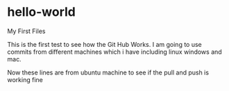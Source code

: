 # hello-world
My First Files

This is the first test to see how the Git Hub Works. I am going to use commits from different machines which i have including linux windows and mac.


Now these lines are from ubuntu machine to see if the pull and push is working fine
